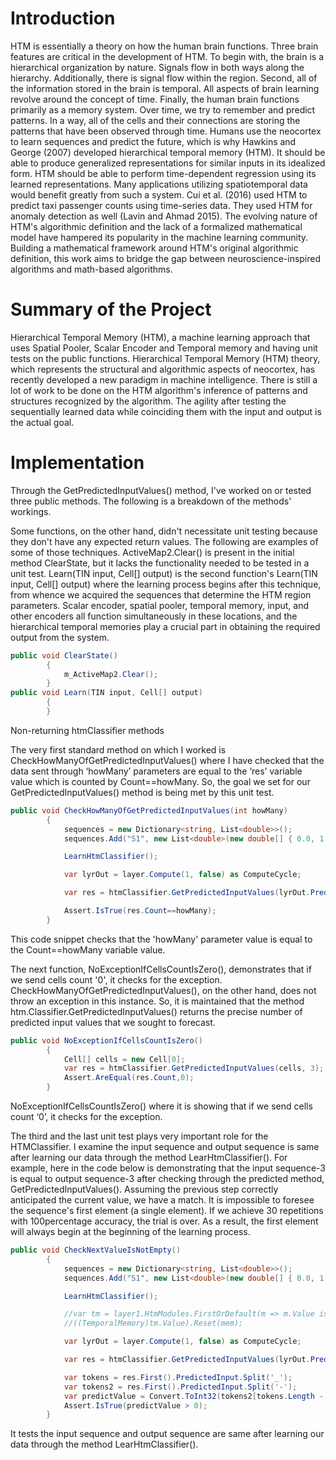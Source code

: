 
# Introduction

HTM is essentially a theory on how the human brain functions. Three brain features are critical in the development of  HTM. To begin with, the brain is a hierarchical organization by nature. Signals flow in both ways along the hierarchy. Additionally, there is signal flow within the region. Second, all of the information stored in the brain is temporal. All aspects of brain learning revolve around the concept of time. Finally, the human brain functions primarily as a memory system. Over time, we try to remember and predict patterns. In a way, all of the cells and their connections are storing the patterns that have been observed through time. Humans use the neocortex to learn sequences and predict the future, which is why Hawkins and George (2007) developed hierarchical temporal memory (HTM). It should be able to produce generalized representations for similar inputs in its idealized form. HTM should be able to perform time-dependent regression using its learned representations. Many applications utilizing spatiotemporal data would benefit greatly from such a system. Cui et al. (2016) used HTM to predict taxi passenger counts using time-series data. They used HTM for anomaly detection as well (Lavin and Ahmad 2015). The evolving nature of HTM's algorithmic definition and the lack of a formalized mathematical model have hampered its popularity in the machine learning community. Building a mathematical framework around HTM's original algorithmic definition, this work aims to bridge the gap between neuroscience-inspired algorithms and math-based algorithms.

# Summary of the Project

Hierarchical Temporal Memory (HTM), a machine learning approach that uses Spatial Pooler, Scalar Encoder and Temporal memory and having unit tests on the public functions. Hierarchical Temporal Memory (HTM) theory, which represents the structural and algorithmic aspects of neocortex, has recently developed a new paradigm in machine intelligence. There is still a lot of work to be done on the HTM algorithm's inference of patterns and structures recognized by the algorithm. The agility after testing the sequentially learned data while coinciding them with the input and output is the actual goal.

# Implementation

Through the GetPredictedInputValues() method, I've worked on or tested three public methods. The following is a breakdown of the methods' workings.

Some functions, on the other hand, didn't necessitate unit testing because they don't have any expected return values. The following are examples of some of those techniques. ActiveMap2.Clear() is present in the initial method ClearState, but it lacks the functionality needed to be tested in a unit test. Learn(TIN input, Cell[] output) is the second function's Learn(TIN input, Cell[] output) where the learning process begins after this technique, from whence we acquired the sequences that determine the HTM region parameters.
Scalar encoder, spatial pooler, temporal memory, input, and other encoders all function simultaneously in these locations, and the hierarchical temporal memories play a crucial part in obtaining the required output from the system.

~~~csharp
public void ClearState()
        {
            m_ActiveMap2.Clear();
        }
public void Learn(TIN input, Cell[] output)
        {
        }
~~~
Non-returning htmClassifier methods

The very first standard method on which I worked is CheckHowManyOfGetPredictedInputValues() where I have checked that the data sent through ‘howMany’ parameters are equal to the ‘res’ variable value which is counted by Count==howMany. So, the goal we set for our GetPredictedInputValues() method is being met by this unit test.

~~~csharp
public void CheckHowManyOfGetPredictedInputValues(int howMany)
        {
            sequences = new Dictionary<string, List<double>>();
            sequences.Add("S1", new List<double>(new double[] { 0.0, 1.0, 2.0, 3.0, 4.0, 2.0, 5.0, }));

            LearnHtmClassifier();

            var lyrOut = layer.Compute(1, false) as ComputeCycle;

            var res = htmClassifier.GetPredictedInputValues(lyrOut.PredictiveCells.ToArray(), Convert.ToInt16(howMany));

            Assert.IsTrue(res.Count==howMany);
        }
~~~
This code snippet checks that the 'howMany' parameter value is equal to the Count==howMany variable value.


The next function, NoExceptionIfCellsCountIsZero(), demonstrates that if we send cells count '0', it checks for the exception. CheckHowManyOfGetPredictedInputValues(), on the other hand, does not throw an exception in this instance. So, it is maintained that the method htm.Classifier.GetPredictedInputValues() returns the precise number of predicted input values that we sought to forecast.

~~~csharp
public void NoExceptionIfCellsCountIsZero()
        {
            Cell[] cells = new Cell[0];
            var res = htmClassifier.GetPredictedInputValues(cells, 3);
            Assert.AreEqual(res.Count,0);
        }
~~~
NoExceptionIfCellsCountIsZero() where it is showing that if we send cells count ‘0’, it checks for the exception.

The third and the last unit test plays very important role for the HTMClassifier. I examine the input sequence and output sequence is same after learning our data through the method LearHtmClassifier(). For example, here in the code below is demonstrating that the input sequence-3 is equal to output sequence-3 after checking through the predicted method, GetPredictedInputValues(). Assuming the previous step correctly anticipated the current value, we have a match. It is impossible to foresee the sequence's first element (a single element). If we achieve 30 repetitions with 100percentage accuracy, the trial is over. As a result, the first element will always begin at the beginning of the learning process.

~~~csharp
public void CheckNextValueIsNotEmpty()
        {
            sequences = new Dictionary<string, List<double>>();
            sequences.Add("S1", new List<double>(new double[] { 0.0, 1.0, 2.0, 3.0, 4.0, 2.0, 5.0, }));

            LearnHtmClassifier();

            //var tm = layer1.HtmModules.FirstOrDefault(m => m.Value is TemporalMemory);
            //((TemporalMemory)tm.Value).Reset(mem);

            var lyrOut = layer.Compute(1, false) as ComputeCycle;

            var res = htmClassifier.GetPredictedInputValues(lyrOut.PredictiveCells.ToArray(), 3);

            var tokens = res.First().PredictedInput.Split('_');
            var tokens2 = res.First().PredictedInput.Split('-');
            var predictValue = Convert.ToInt32(tokens2[tokens.Length - 1]);
            Assert.IsTrue(predictValue > 0);
        }
~~~
It tests the input sequence and output sequence are same after learning our data through the method LearHtmClassifier().
